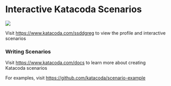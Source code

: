 # Interactive Katacoda Scenarios

[![](http://shields.katacoda.com/katacoda/ssddgreg/count.svg)](https://www.katacoda.com/ssddgreg "Get your profile on Katacoda.com")

Visit https://www.katacoda.com/ssddgreg to view the profile and interactive scenarios

### Writing Scenarios
Visit https://www.katacoda.com/docs to learn more about creating Katacoda scenarios

For examples, visit https://github.com/katacoda/scenario-example
